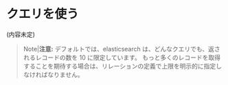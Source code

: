 クエリを使う
============

(内容未定)

> Note|**注意:** デフォルトでは、elasticsearch は、どんなクエリでも、返されるレコードの数を 10 に限定しています。
> もっと多くのレコードを取得することを期待する場合は、リレーションの定義で上限を明示的に指定しなければなりません。

